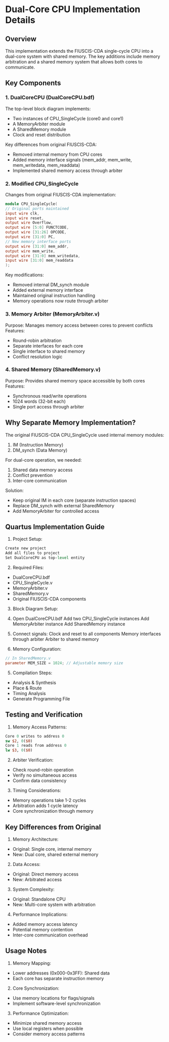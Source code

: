 # Dual-Core CPU Implementation Details

## Overview
This implementation extends the FIUSCIS-CDA single-cycle CPU into a dual-core system with shared memory. The key additions include memory arbitration and a shared memory system that allows both cores to communicate.

## Key Components

### 1. DualCoreCPU (DualCoreCPU.bdf)
The top-level block diagram implements:
- Two instances of CPU_SingleCycle (core0 and core1)
- A MemoryArbiter module
- A SharedMemory module
- Clock and reset distribution

Key differences from original FIUSCIS-CDA:
- Removed internal memory from CPU cores
- Added memory interface signals (mem_addr, mem_write, mem_writedata, mem_readdata)
- Implemented shared memory access through arbiter

### 2. Modified CPU_SingleCycle
Changes from original FIUSCIS-CDA implementation:

```verilog
module CPU_SingleCycle(
// Original ports maintained
input wire clk,
input wire reset,
output wire Overflow,
output wire [5:0] FUNCTCODE,
output wire [31:26] OPCODE,
output wire [31:0] PC,
// New memory interface ports
output wire [31:0] mem_addr,
output wire mem_write,
output wire [31:0] mem_writedata,
input wire [31:0] mem_readdata
);
```


Key modifications:
- Removed internal DM_synch module
- Added external memory interface
- Maintained original instruction handling
- Memory operations now route through arbiter

### 3. Memory Arbiter (MemoryArbiter.v)
Purpose: Manages memory access between cores to prevent conflicts
Features:
- Round-robin arbitration
- Separate interfaces for each core
- Single interface to shared memory
- Conflict resolution logic

### 4. Shared Memory (SharedMemory.v)
Purpose: Provides shared memory space accessible by both cores
Features:
- Synchronous read/write operations
- 1024 words (32-bit each)
- Single port access through arbiter

## Why Separate Memory Implementation?

The original FIUSCIS-CDA CPU_SingleCycle used internal memory modules:
1. IM (Instruction Memory)
2. DM_synch (Data Memory)

For dual-core operation, we needed:
1. Shared data memory access
2. Conflict prevention
3. Inter-core communication

Solution:
- Keep original IM in each core (separate instruction spaces)
- Replace DM_synch with external SharedMemory
- Add MemoryArbiter for controlled access

## Quartus Implementation Guide

1. Project Setup:

```tcl
Create new project
Add all files to project
Set DualCoreCPU as top-level entity
```


2. Required Files:
- DualCoreCPU.bdf
- CPU_SingleCycle.v
- MemoryArbiter.v
- SharedMemory.v
- Original FIUSCIS-CDA components

3. Block Diagram Setup:

1. Open DualCoreCPU.bdf
Add two CPU_SingleCycle instances
Add MemoryArbiter instance
Add SharedMemory instance
5. Connect signals:
Clock and reset to all components
Memory interfaces through arbiter
Arbiter to shared memory

4. Memory Configuration:

```verilog
// In SharedMemory.v
parameter MEM_SIZE = 1024; // Adjustable memory size
```


5. Compilation Steps:
- Analysis & Synthesis
- Place & Route
- Timing Analysis
- Generate Programming File

## Testing and Verification

1. Memory Access Patterns:

```mips
Core 0 writes to address 0
sw $2, 0($0)
Core 1 reads from address 0
lw $3, 0($0)
```


2. Arbiter Verification:
- Check round-robin operation
- Verify no simultaneous access
- Confirm data consistency

3. Timing Considerations:
- Memory operations take 1-2 cycles
- Arbitration adds 1 cycle latency
- Core synchronization through memory

## Key Differences from Original

1. Memory Architecture:
- Original: Single core, internal memory
- New: Dual core, shared external memory

2. Data Access:
- Original: Direct memory access
- New: Arbitrated access

3. System Complexity:
- Original: Standalone CPU
- New: Multi-core system with arbitration

4. Performance Implications:
- Added memory access latency
- Potential memory contention
- Inter-core communication overhead

## Usage Notes

1. Memory Mapping:
- Lower addresses (0x000-0x3FF): Shared data
- Each core has separate instruction memory

2. Core Synchronization:
- Use memory locations for flags/signals
- Implement software-level synchronization

3. Performance Optimization:
- Minimize shared memory access
- Use local registers when possible
- Consider memory access patterns